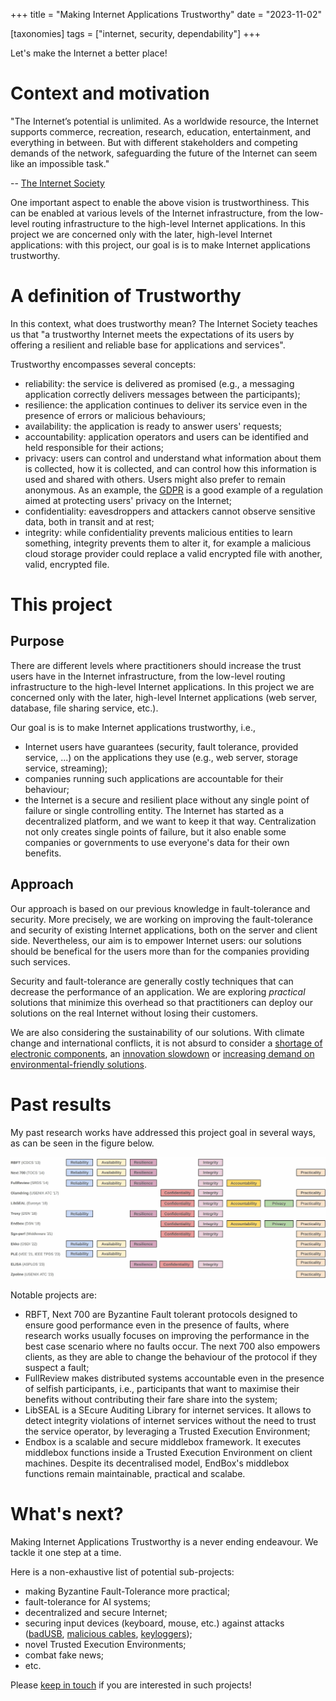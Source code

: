 +++
title = "Making Internet Applications Trustworthy"
date = "2023-11-02"

[taxonomies]
tags = ["internet, security, dependability"]
+++

Let's make the Internet a better place!

<!-- more -->

# Context and motivation

"The Internet’s potential is unlimited. As a worldwide resource, the Internet supports commerce,
recreation, research, education, entertainment, and everything in between. But with different
stakeholders and competing demands of the network, safeguarding the future of the Internet can seem
like an impossible task."

-- [The Internet Society](https://www.internetsociety.org/wp-content/uploads/2021/11/Enablers-of-OGST-EN.pdf)

One important aspect to enable the above vision is trustworthiness. This can be
enabled at various levels of the Internet infrastructure, from the low-level
routing infrastructure to the high-level Internet applications. In this project
we are concerned only with the later, high-level Internet applications: with
this project, our goal is is to make Internet applications trustworthy.

# A definition of Trustworthy

In this context, what does trustworthy mean? The Internet Society teaches us
that "a trustworthy Internet meets the expectations of its users by offering a
resilient and reliable base for applications and services".

Trustworthy encompasses several concepts:
- reliability: the service is delivered as promised (e.g., a messaging
  application correctly delivers messages between the participants);
- resilience: the application continues to deliver its service even in the
  presence of errors or malicious behaviours;
- availability: the application is ready to answer users' requests;
- accountability: application operators and users can be identified and held
  responsible for their actions;
- privacy: users can control and understand what information about them is
  collected, how it is collected, and can control how this information is used
  and shared with others. Users might also prefer to remain anonymous. As an
  example, the [GDPR](https://gdpr-info.eu/) is a good example of a regulation
  aimed at protecting users' privacy on the Internet;
- confidentiality: eavesdroppers and attackers cannot observe sensitive data,
  both in transit and at rest;
- integrity: while confidentiality prevents malicious entities to learn
  something, integrity prevents them to alter it, for example a malicious cloud
  storage provider could replace a valid encrypted file with another, valid,
  encrypted file.

# This project

## Purpose

There are different levels where practitioners should increase the trust users
have in the Internet infrastructure, from the low-level routing infrastructure
to the high-level Internet applications. In this project we are concerned only
with the later, high-level Internet applications (web server, database, file
sharing service, etc.).

Our goal is is to make Internet applications trustworthy, i.e.,
- Internet users have guarantees (security, fault tolerance, provided service,
  ...) on the applications they use (e.g., web server, storage service,
  streaming);
- companies running such applications are accountable for their behaviour;
- the Internet is a secure and resilient place without any single point of
  failure or single controlling entity. The Internet has started as a
  decentralized platform, and we want to keep it that way. Centralization not
  only creates single points of failure, but it also enable some companies or
  governments to use everyone's data for their own benefits.

## Approach

Our approach is based on our previous knowledge in fault-tolerance and
security. More precisely, we are working on improving the fault-tolerance and
security of existing Internet applications, both on the server and client side.
Nevertheless, our aim is to empower Internet users: our solutions should be
benefical for the users more than for the companies providing such services.

Security and fault-tolerance are generally costly techniques that can decrease
the performance of an application. We are exploring *practical* solutions that
minimize this overhead so that practitioners can deploy our solutions on the
real Internet without losing their customers.

We are also considering the sustainability of our solutions. With climate
change and international conflicts, it is not absurd to consider a [shortage of
electronic
components](https://en.wikipedia.org/wiki/2020%E2%80%932023_global_chip_shortage),
an [innovation
slowdown](https://www.zdnet.com/article/as-moores-law-slows-high-end-applications-may-feel-the-effect-mit-scientist-warns/)
or [increasing demand on environmental-friendly
solutions](https://news.mit.edu/2022/how-can-we-reduce-carbon-footprint-global-computing-0428).

# Past results

My past research works have addressed this project goal in several ways, as can be seen in the figure below.

![Past research](2024-04-09_pastresearch.jpg)

Notable projects are:
- RBFT, Next 700 are Byzantine Fault tolerant protocols designed to
  ensure good performance even in the presence of faults, where research works
  usually focuses on improving the performance in the best case scenario where
  no faults occur. The next 700 also empowers clients, as they are able to
  change the behaviour of the protocol if they suspect a fault;
- FullReview makes distributed systems accountable even in the presence of
  selfish participants, i.e., participants that want to maximise their benefits
  without contributing their fare share into the system;
- LibSEAL is a SEcure Auditing Library for internet services. It allows to
  detect integrity violations of internet services without the need to trust
  the service operator, by leveraging a Trusted Execution Environment;
- Endbox is a scalable and secure middlebox framework. It executes middlebox
  functions inside a Trusted Execution Environment on client machines. Despite
  its decentralised model, EndBox's middlebox functions remain maintainable,
  practical and scalabe.

# What's next?

Making Internet Applications Trustworthy is a never ending endeavour. We tackle it one step at a time.

Here is a non-exhaustive list of potential sub-projects:
- making Byzantine Fault-Tolerance more practical;
- fault-tolerance for AI systems;
- decentralized and secure Internet;
- securing input devices (keyboard, mouse, etc.) against attacks
  ([badUSB](https://en.wikipedia.org/wiki/BadUSB), [malicious
  cables](https://counterespionage.com/malicious-usb-cables/),
  [keyloggers](https://en.wikipedia.org/wiki/Keystroke_logging));
- novel Trusted Execution Environments;
- combat fake news;
- etc.

Please [keep in touch](mailto:pierrelouis@iij.ad.jp) if you are interested in such projects!
